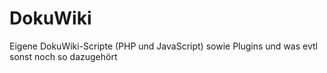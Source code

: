 # DokuWiki
Eigene DokuWiki-Scripte (PHP und JavaScript) sowie Plugins und was evtl sonst noch so dazugehört
